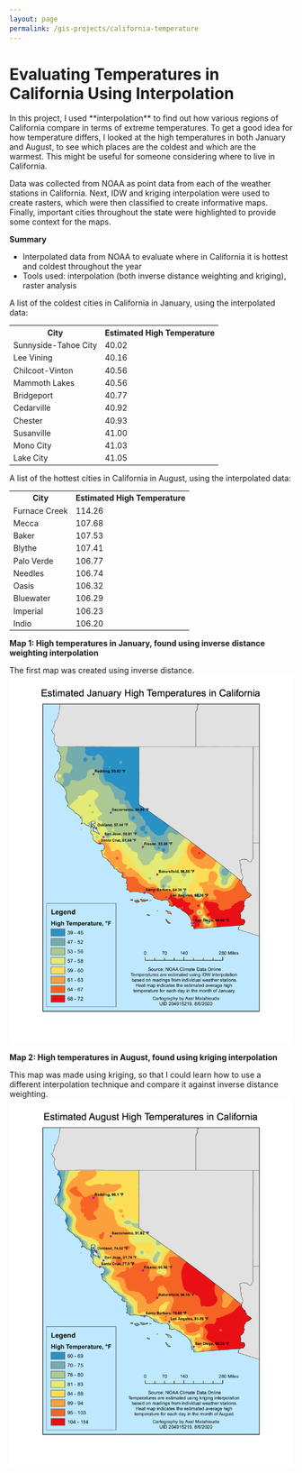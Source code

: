 ```yaml
---
layout: page
permalink: /gis-projects/california-temperature
---
```

<h1>Evaluating Temperatures in California Using Interpolation</h1>
In this project, I used **interpolation** to find out how various regions of California
compare in terms of extreme temperatures. To get a good idea for how temperature differs,
I looked at the high temperatures in both January and August, to see which places are the
coldest and which are the warmest. This might be useful for someone considering where to 
live in California.

Data was collected from NOAA as point data from each of the weather stations in California.
Next, IDW and kriging interpolation were used to create rasters, which were then classified
to create informative maps. Finally, important cities throughout the state were highlighted
to provide some context for the maps.

**Summary**
* Interpolated data from NOAA to evaluate where in California it is hottest and coldest throughout the year
* Tools used: interpolation (both inverse distance weighting and kriging), raster analysis

A list of the coldest cities in California in January, using the interpolated data:
<table>
    <tr>
        <th>City</th>
        <th>Estimated High Temperature</th>
    </tr>
    <tr>
        <td>Sunnyside-Tahoe City</td>
        <td>40.02</td>
    </tr>
    <tr>
        <td>Lee Vining</td>
        <td>40.16</td>
    </tr>
    <tr>
        <td>Chilcoot-Vinton</td>
        <td>	40.56</td>
    </tr>
    <tr>
        <td>Mammoth Lakes</td>
        <td>40.56</td>
    </tr>
    <tr>
        <td>Bridgeport</td>
        <td>40.77</td>
    </tr>
    <tr>
        <td>Cedarville</td>
        <td>40.92</td>
    </tr>
    <tr>
        <td>Chester</td>
        <td>40.93</td>
    </tr>
    <tr>
        <td>Susanville</td>
        <td>41.00</td>
    </tr>
    <tr>
        <td>Mono City</td>
        <td>41.03</td>
    </tr>
    <tr>
        <td>Lake City</td>
        <td>41.05</td>
    </tr>
</table>

A list of the hottest cities in California in August, using the interpolated data:
<table>
    <tr>
        <th>City</th>
        <th>Estimated High Temperature</th>
    </tr>
    <tr>
        <td>Furnace Creek</td>
        <td>114.26</td>
    </tr>
    <tr>
        <td>Mecca</td>
        <td>107.68</td>
    </tr>
    <tr>
        <td>Baker</td>
        <td>107.53</td>
    </tr>
    <tr>
        <td>Blythe</td>
        <td>107.41</td>
    </tr>
    <tr>
        <td>Palo Verde</td>
        <td>106.77</td>
    </tr>
    <tr>
        <td>Needles</td>
        <td>106.74</td>
    </tr>
    <tr>
        <td>Oasis</td>
        <td>106.32</td>
    </tr>
    <tr>
        <td>Bluewater</td>
        <td>106.29</td>
    </tr>
    <tr>
        <td>Imperial</td>
        <td>106.23</td>
    </tr>
    <tr>
        <td>Indio</td>
        <td>106.20</td>
    </tr>
</table>

**Map 1: High temperatures in January, found using inverse distance weighting interpolation**

The first map was created using inverse distance.
<img src="/assets/img/gis-projects/california-temperature-0.jpg">

**Map 2: High temperatures in August, found using kriging interpolation**

This map was made using kriging, so that I could learn how to use a different interpolation technique
and compare it against inverse distance weighting.
<img src="/assets/img/gis-projects/california-temperature-2.jpg">
